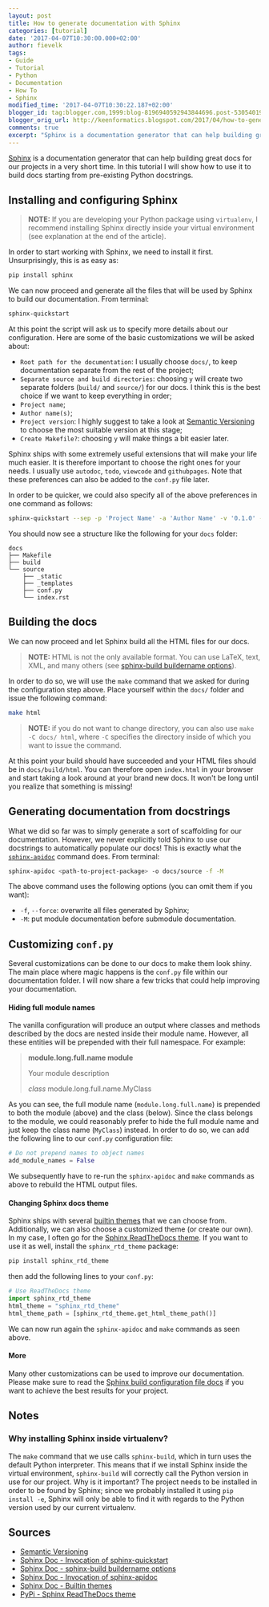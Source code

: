 ```yaml
---
layout: post
title: How to generate documentation with Sphinx
categories: [tutorial]
date: '2017-04-07T10:30:00.000+02:00'
author: fievelk
tags:
- Guide
- Tutorial
- Python
- Documentation
- How To
- Sphinx
modified_time: '2017-04-07T10:30:22.187+02:00'
blogger_id: tag:blogger.com,1999:blog-8196940592943844696.post-5305401977153190905
blogger_orig_url: http://keenformatics.blogspot.com/2017/04/how-to-generate-documentation-with.html
comments: true
excerpt: "Sphinx is a documentation generator that can help building great docs for our projects in a very short time. In this tutorial I will show how to use it to build docs starting from pre-existing Python docstrings."
---
```


[Sphinx][8] is a documentation generator that can help building great docs for our projects in a very short time. In this tutorial I will show how to use it to build docs starting from pre-existing Python docstrings.

## Installing and configuring Sphinx

> **NOTE:** If you are developing your Python package using `virtualenv`, I recommend installing Sphinx directly inside your virtual environment (see explanation at the end of the article).

In order to start working with Sphinx, we need to install it first. Unsurprisingly, this is as easy as:

```bash
pip install sphinx
```

We can now proceed and generate all the files that will be used by Sphinx to build our documentation. From terminal:

```bash
sphinx-quickstart
```

At this point the script will ask us to specify more details about our configuration. Here are some of the basic customizations we will be asked about:
- `Root path for the documentation`: I usually choose `docs/`, to keep documentation separate from the rest of the project;
- `Separate source and build directories`: choosing `y` will create two separate folders (`build/` and `source/`) for our docs. I think this is the best choice if we want to keep everything in order;
- `Project name`;
- `Author name(s)`;
- `Project version`: I highly suggest to take a look at [Semantic Versioning][1] to choose the most suitable version at this stage;
- `Create Makefile?`: choosing `y` will make things a bit easier later.

Sphinx ships with some extremely useful extensions that will make your life much easier. It is therefore important to choose the right ones for your needs. I usually use `autodoc`, `todo`, `viewcode` and `githubpages`. Note that these preferences can also be added to the `conf.py` file later.

In order to be quicker, we could also specify all of the above preferences in one command as follows:
```bash
sphinx-quickstart --sep -p 'Project Name' -a 'Author Name' -v '0.1.0' --makefile --ext-autodoc --ext-todo --ext-viewcode --ext-githubpages docs/
```

You should now see a structure like the following for your `docs` folder:

```
docs
├── Makefile
├── build
└── source
    ├── _static
    ├── _templates
    ├── conf.py
    └── index.rst
```

## Building the docs

We can now proceed and let Sphinx build all the HTML files for our docs.
> **NOTE:** HTML is not the only available format. You can use LaTeX, text, XML, and many others (see [sphinx-build buildername options][3]).

In order to do so, we will use the `make` command that we asked for during the configuration step above. Place yourself within the `docs/` folder and issue the following command:

```bash
make html
```

> **NOTE:** if you do not want to change directory, you can also use `make -C docs/ html`, where `-C` specifies the directory inside of which you want to issue the command.

At this point your build should have succeeded and your HTML files should be in `docs/build/html`. You can therefore open `index.html` in your browser and start taking a look around at your brand new docs. It won't be long until you realize that something is missing!

## Generating documentation from docstrings

What we did so far was to simply generate a sort of scaffolding for our documentation. However, we never explicitly told Sphinx to use our docstrings to automatically populate our docs! This is exactly what the [`sphinx-apidoc`][4] command does. From terminal:

```bash
sphinx-apidoc <path-to-project-package> -o docs/source -f -M
```

The above command uses the following options (you can omit them if you want):
- `-f`, `--force`: overwrite all files generated by Sphinx;
- `-M`: put module documentation before submodule documentation.

## Customizing `conf.py`

Several customizations can be done to our docs to make them look shiny. The main place where magic happens is the `conf.py` file within our documentation folder. I will now share a few tricks that could help improving your documentation.

#### Hiding full module names

The vanilla configuration will produce an output where classes and methods described by the docs are nested inside their module name. However, all these entities will be prepended with their full namespace. For example:

> **module.long.full.name module**
>
> Your module description
>
> *class* module.long.full.name.MyClass

As you can see, the full module name (`module.long.full.name`) is prepended to both the module (above) and the class (below). Since the class belongs to the module, we could reasonably prefer to hide the full module name and just keep the class name (`MyClass`) instead. In order to do so, we can add the following line to our `conf.py` configuration file:

```python
# Do not prepend names to object names
add_module_names = False
```

We subsequently have to re-run the `sphinx-apidoc` and `make` commands as above to rebuild the HTML output files.

#### Changing Sphinx docs theme

Sphinx ships with several [builtin themes][5] that we can choose from. Additionally, we can also choose a customized theme (or create our own). In my case, I often go for the [Sphinx ReadTheDocs theme][6]. If you want to use it as well, install the `sphinx_rtd_theme` package:

```bash
pip install sphinx_rtd_theme
```

then add the following lines to your `conf.py`:

```python
# Use ReadTheDocs theme
import sphinx_rtd_theme
html_theme = "sphinx_rtd_theme"
html_theme_path = [sphinx_rtd_theme.get_html_theme_path()]
```

We can now run again the `sphinx-apidoc` and `make` commands as seen above.

#### More

Many other customizations can be used to improve our documentation. Please make sure to read the [Sphinx build configuration file docs][7] if you want to achieve the best results for your project.


## Notes

### Why installing Sphinx inside virtualenv?

The `make` command that we use calls `sphinx-build`, which in turn uses the default Python interpreter. This means that if we install Sphinx inside the virtual environment, `sphinx-build` will correctly call the Python version in use for our project. Why is it important? The project needs to be installed in order to be found by Sphinx; since we probably installed it using `pip install -e`, Sphinx will only be able to find it with regards to the Python version used by our current virtualenv.


## Sources

- [Semantic Versioning][1]
- [Sphinx Doc - Invocation of sphinx-quickstart][2]
- [Sphinx Doc - sphinx-build buildername options][3]
- [Sphinx Doc - Invocation of sphinx-apidoc][4]
- [Sphinx Doc - Builtin themes][5]
- [PyPi - Sphinx ReadTheDocs theme ][6]


[1]: http://semver.org/
[2]: http://www.sphinx-doc.org/en/stable/invocation.html#invocation-of-sphinx-quickstart
[3]: http://www.sphinx-doc.org/en/stable/invocation.html#cmdoption-sphinx-build-b
[4]: http://www.sphinx-doc.org/en/stable/invocation.html#invocation-of-sphinx-apidoc
[5]: http://www.sphinx-doc.org/en/stable/theming.html#builtin-themes
[6]: https://pypi.python.org/pypi/sphinx_rtd_theme
[7]: http://www.sphinx-doc.org/en/stable/config.html#module-conf
[8]: http://www.sphinx-doc.org/
